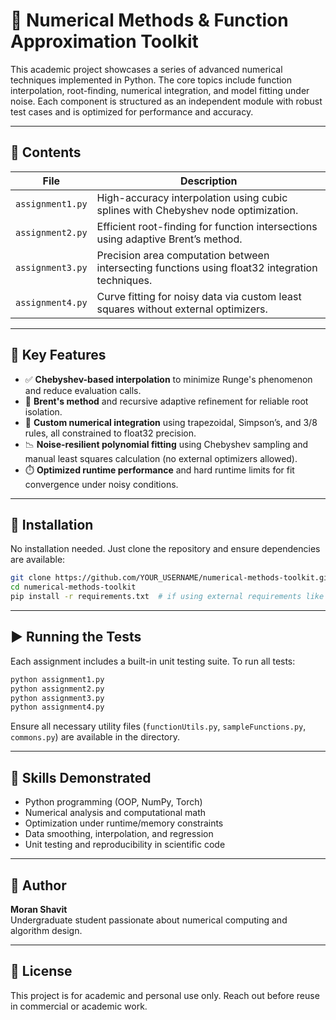 # 🧠 Numerical Methods & Function Approximation Toolkit

This academic project showcases a series of advanced numerical techniques implemented in Python. The core topics include function interpolation, root-finding, numerical integration, and model fitting under noise. Each component is structured as an independent module with robust test cases and is optimized for performance and accuracy.

---

## 📁 Contents

| File            | Description |
|------------------|-------------|
| `assignment1.py` | High-accuracy interpolation using cubic splines with Chebyshev node optimization. |
| `assignment2.py` | Efficient root-finding for function intersections using adaptive Brent’s method. |
| `assignment3.py` | Precision area computation between intersecting functions using float32 integration techniques. |
| `assignment4.py` | Curve fitting for noisy data via custom least squares without external optimizers. |

---

## 🧩 Key Features

- ✅ **Chebyshev-based interpolation** to minimize Runge's phenomenon and reduce evaluation calls.
- 🔁 **Brent's method** and recursive adaptive refinement for reliable root isolation.
- 🧮 **Custom numerical integration** using trapezoidal, Simpson’s, and 3/8 rules, all constrained to float32 precision.
- 📉 **Noise-resilient polynomial fitting** using Chebyshev sampling and manual least squares calculation (no external optimizers allowed).
- ⏱️ **Optimized runtime performance** and hard runtime limits for fit convergence under noisy conditions.

---

## 🔧 Installation

No installation needed. Just clone the repository and ensure dependencies are available:

```bash
git clone https://github.com/YOUR_USERNAME/numerical-methods-toolkit.git
cd numerical-methods-toolkit
pip install -r requirements.txt  # if using external requirements like matplotlib or tqdm
```

---

## ▶️ Running the Tests

Each assignment includes a built-in unit testing suite. To run all tests:

```bash
python assignment1.py
python assignment2.py
python assignment3.py
python assignment4.py
```

Ensure all necessary utility files (`functionUtils.py`, `sampleFunctions.py`, `commons.py`) are available in the directory.

---

## 🧠 Skills Demonstrated

- Python programming (OOP, NumPy, Torch)
- Numerical analysis and computational math
- Optimization under runtime/memory constraints
- Data smoothing, interpolation, and regression
- Unit testing and reproducibility in scientific code

---

## 👤 Author

**Moran Shavit**  
Undergraduate student passionate about numerical computing and algorithm design.

---

## 📄 License

This project is for academic and personal use only. Reach out before reuse in commercial or academic work.
